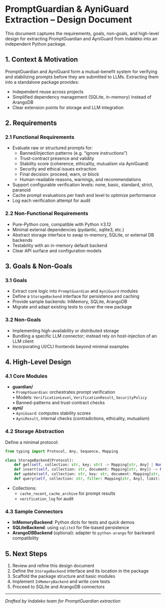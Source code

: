 # PromptGuardian & AyniGuard Extraction – Design Document

This document captures the requirements, goals, non-goals, and high-level design for extracting PromptGuardian and AyniGuard from Indaleko into an independent Python package.

## 1. Context & Motivation
PromptGuardian and AyniGuard form a mutual-benefit system for verifying and stabilizing prompts before they are submitted to LLMs. Extracting them into a standalone package provides:
- Independent reuse across projects
- Simplified dependency management (SQLite, in-memory) instead of ArangoDB
- Clear extension points for storage and LLM integration

## 2. Requirements

### 2.1 Functional Requirements
- Evaluate raw or structured prompts for:
  - Banned/injection patterns (e.g. “ignore instructions”)  
  - Trust-contract presence and validity  
  - Stability score (coherence, ethicality, mutualism via AyniGuard)  
  - Security and ethical issues extraction  
  - Final decision: proceed, warn, or block  
  - Human-readable reasons, warnings, and recommendations
- Support configurable verification levels: none, basic, standard, strict, paranoid
- Cache prompt evaluations per hash and level to optimize performance
- Log each verification attempt for audit

### 2.2 Non-Functional Requirements
- Pure-Python core, compatible with Python ≥3.12
- Minimal external dependencies (pydantic, sqlite3, etc.)
- Abstract storage interface to swap in-memory, SQLite, or external DB backends
- Testability with an in-memory default backend
- Clear API surface and configuration models

## 3. Goals & Non-Goals

### 3.1 Goals
- Extract core logic into `PromptGuardian` and `AyniGuard` modules
- Define a `StorageBackend` interface for persistence and caching
- Provide sample backends: InMemory, SQLite, ArangoDB
- Migrate and adapt existing tests to cover the new package

### 3.2 Non-Goals
- Implementing high-availability or distributed storage
- Bundling a specific LLM connector; instead rely on host-injection of an LLM client
- Incorporating UI/CLI frontends beyond minimal examples

## 4. High-Level Design

### 4.1 Core Modules
- **guardian/**  
  • `PromptGuardian`: orchestrates prompt verification  
  • Models: `VerificationLevel`, `VerificationResult`, `SecurityPolicy`  
  • Banned-patterns and trust-contract checks  
- **ayni/**  
  • `AyniGuard`: computes stability scores  
  • `AyniResult`, internal checks (contradictions, ethicality, mutualism)  

### 4.2 Storage Abstraction
Define a minimal protocol:
```python
from typing import Protocol, Any, Sequence, Mapping

class StorageBackend(Protocol):
    def get(self, collection: str, key: str) -> Mapping[str, Any] | None: ...
    def insert(self, collection: str, document: Mapping[str, Any]) -> None: ...
    def update(self, collection: str, key: str, document: Mapping[str, Any]) -> None: ...
    def query(self, collection: str, filter: Mapping[str, Any], limit: int = 100) -> Sequence[Mapping[str, Any]]: ...
```  
- Collections:
  - `cache_recent`, `cache_archive` for prompt results  
  - `verification_log` for audit  

### 4.3 Sample Connectors
- **InMemoryBackend**: Python dicts for tests and quick demos  
- **SQLiteBackend**: using `sqlite3` for file-based persistence  
- **ArangoDBBackend** (optional): adapter to `python-arango` for backward compatibility  

## 5. Next Steps
1. Review and refine this design document  
2. Define the `StorageBackend` interface and its location in the package  
3. Scaffold the package structure and basic modules  
4. Implement `InMemoryBackend` and write core tests  
5. Proceed to SQLite and ArangoDB connectors  

---
*Drafted by Indaleko team for PromptGuardian extraction*  
